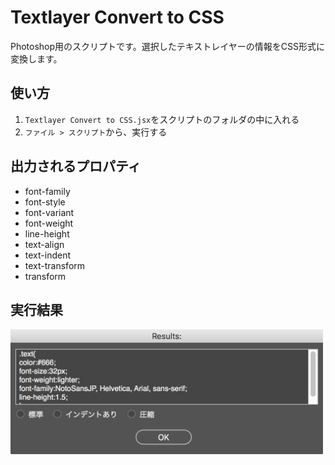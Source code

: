 # Textlayer Convert to CSS

Photoshop用のスクリプトです。選択したテキストレイヤーの情報をCSS形式に変換します。


## 使い方

1. `Textlayer Convert to CSS.jsx`をスクリプトのフォルダの中に入れる
2. `ファイル > スクリプト`から、実行する

## 出力されるプロパティ

* font-family
* font-style
* font-variant
* font-weight
* line-height
* text-align
* text-indent
* text-transform
* transform

## 実行結果

<img src="https://raw.githubusercontent.com/nisio-k/photoshop-text-to-css/images/screenshot.png" width="500" height="200">